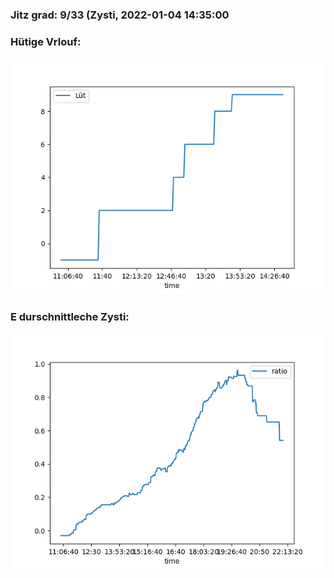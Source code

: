 ### Jitz grad: 9/33 (Zysti, 2022-01-04 14:35:00

### Hütige Vrlouf:
![Graph](Today.png)

### E durschnittleche Zysti:
![Graph](Zysti.png)